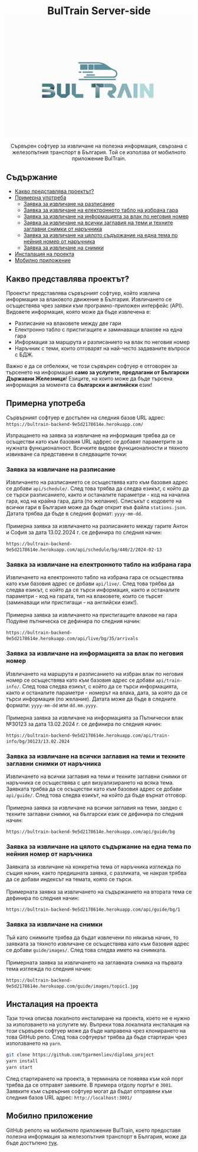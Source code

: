<h1 align="center">
  BulTrain Server-side
  <br>
   <img src="./guide/images/bultrain-logo.jpg" alt="Logo BulTrain" title="Сървърен софтуер на приложението BulTrain" width="500"/>
  <br>
</h1>

<p align="center">
  Сървърен софтуер за извличане на полезна информация, свързана с железопътния транспорт в България. Той се използва от мобилното приложение BulTrain.
</p>

## Съдържание

  * [Какво представлява проектът?](#какво-представлява-проектът)
  * [Примерна употреба](#примерна-употреба)
    * [Заявка за извличане на разписание](#заявка-за-извличане-на-разписание)
    * [Заявка за извличане на електронното табло на избрана гара](#заявка-за-извличане-на-електронното-табло-на-избрана-гара)
    * [Заявка за извличане на информацията за влак по неговия номер](#заявка-за-извличане-на-информацията-за-влак-по-неговия-номер)
    * [Заявка за извличане на всички заглавия на теми и техните заглавни снимки от наръчника](#заявка-за-извличане-на-всички-заглавия-на-теми-и-техните-заглавни-снимки-от-наръчника)
    * [Заявка за извличане на цялото съдържание на една тема по нейния номер от наръчника](#заявка-за-извличане-на-цялото-съдържание-на-една-тема-по-нейния-номер-от-наръчника)
    * [Заявка за извличане на снимки](#заявка-за-извличане-на-снимки)
  * [Инсталация на проекта](#инсталация-на-проекта)
  * [Мобилно приложение](#мобилно-приложение)

## Какво представлява проектът?

Проектът представлява сървърният софтуер, който извлича информация за влаковото движение в България. Извличането се осъществява чрез заявки към програмно-приложен интерфейс (API). Видовете информация, която може да бъде извлечена е:
 * Разписание на влаковете между две гари
 * Електронно табло с пристигащите и заминаващи влакове на една гара
 * Информация за маршрута и разписанието на влак по неговия номер
 * Наръчник с теми, които отговарят на най-често задаваните въпроси с БДЖ.

Важно е да се отбележи, че този сървърен софтуер е отговорен за търсенето на информация **само за услугите, предлагани от Български Държавни Железници**! Езиците, на които може да бъде търсена информация за момента са **български и английски** език!

## Примерна употреба

Сървърният софтуер е достъпен на следния базов URL адрес:
`https://bultrain-backend-9e5d2178614e.herokuapp.com/`

Изпращането на заявка за извличане на информация трябва да се осъществи като към базовия URL адфрес се добавят параметрите за нужната функционалност. Всичките видове функционалности и тяхното извикване са представени в следващите точки:

### Заявка за извличане на разписание
Извличането на разписанието се осъществява като към базовия адрес се добави `api/schedule/`. След това трябва да следва езикът, с който да се търси разписанието, както и останалите параметри - код на начална гара, код на крайна гара, дата (по желание). Списъкът с кодовете на всички гари в България може да бъде открит във файла `stations.json`. Датата трябва да бъде в следния формат: `yyyy-mm-dd`.
<br><br>Примерна заявка за извличането на разписанието между гарите Антон и София за дата 13.02.2024 г. се дефинира по следния начин:

```
https://bultrain-backend-9e5d2178614e.herokuapp.com/api/schedule/bg/440/2/2024-02-13
```

### Заявка за извличане на електронното табло на избрана гара
Извличането на електронното табло на избрана гара се осъществява като към базовия адрес се добави `api/live/`. След това трябва да следва езикът, с който да се търси информация, както и останалите параметри - код на гарата, тип на влаковете, които се търсят (заминаващи или пристигащи - на английски език!).
<br><br>Примерна заявка за извличането на пристигащите влакове на гара Подуяне пътническа се дефинира по следния начин:

```
https://bultrain-backend-9e5d2178614e.herokuapp.com/api/live/bg/35/arrivals
```

### Заявка за извличане на информацията за влак по неговия номер
Извличането на маршрута и разписанието на избран влак по неговия номер се осъществява като към базовия адрес се добави `api/train-info/`. След това следва езикът, с който да се търси информацията, както и останалите параметри - номерът на влака, дата, за която да се търси информация (по желание). Датата може да бъде в следните формати: `yyyy-mm-dd` или `dd.mm.yyyy`.
<br><br>Примерна заявка за извличане на информацията за Пътнически влак №30123 за дата 13.02.2024 г. се дефинира по следния начин:

```
https://bultrain-backend-9e5d2178614e.herokuapp.com/api/train-info/bg/30123/13.02.2024
```

### Заявка за извличане на всички заглавия на теми и техните заглавни снимки от наръчника
Извличането на всички заглавия на теми и техните заглавни снимки от наръчника се осъществява с цел визуализирането на всяка тема. Заявката трябва да се осъществи като към базовия адрес се добави `api/guide/`. След това следва езикът, на който да бъде върнат отговор.
<br><br>Примерна заявка за извличане на всички заглавия на теми, заедно с техните заглавни снимки, на български език се дефинира по следния начин:

```
https://bultrain-backend-9e5d2178614e.herokuapp.com/api/guide/bg
```

### Заявка за извличане на цялото съдържание на една тема по нейния номер от наръчника
Заявката за извличане на конкретна тема от наръчника изглежда по същия начин, както предишната заявка, с разликата, че накрая трябва да се добави индексът на темата, която се търси.
<br><br>Примерната заявка за извличането на съдържанието на втората тема се дефинира по следния начин:

```
https://bultrain-backend-9e5d2178614e.herokuapp.com/api/guide/bg/1
```

### Заявка за извличане на снимки
Тъй като снимките трябва да бъдат извлечени по някакъв начин, то заявката за тяхното извличане се осъществява като към базовия адрес се добави `guide/images/`. След това следва името на снимката.
<br><br>Примерната заявка за извличането на заглавната снимка на първата тема изглежда по следния начин:

```
https://bultrain-backend-9e5d2178614e.herokuapp.com/guide/images/topic1.jpg
```


## Инсталация на проекта

Тази точка описва локалното инсталиране на проекта, което не е нужно за използването на услугите му. Въпреки това локалната инсталация на този сървърен софтуер може да бъде направена чрез клонирането на това GitHub репо. След това софтуерът трябва да бъде стартиран чрез използването на `yarn`.

``` bash
git clone https://github.com/tgarmenliev/diploma_project
yarn install
yarn start
```

След стартирането на проекта, в терминала се появява към кой порт трябва да се отправят заявките. В примера отдолу портът е `3001`.
Заявките към сървърния софтуер могат да бъдат отправяни към следния базов URL адрес: `http://localhost:3001/`

## Мобилно приложение
GitHub репото на мобилното приложение BulTrain, което предоставя полезна информация за железопътния транспорт в България, може да бъде достъпено [тук](https://github.com/tgarmenliev/vlak_app_test).